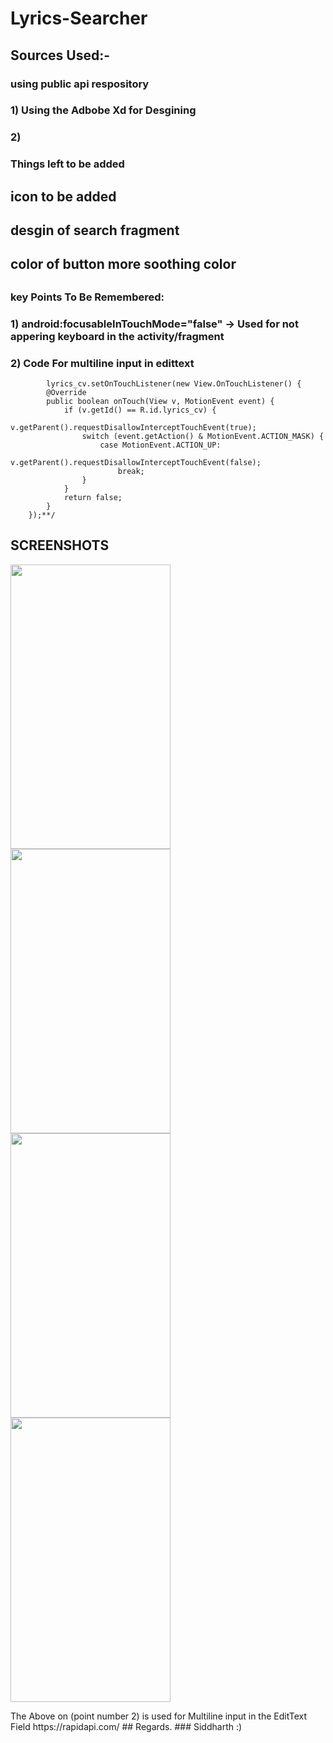 # Lyrics-Searcher

## Sources Used:-

### using public api respository
### 1) Using the Adbobe Xd for Desgining
### 2)

### Things left to be added
## icon to be added
## desgin of search fragment
## color of button more soothing color
## 



### key Points To Be Remembered:
### 1) android:focusableInTouchMode="false" -> Used for not appering keyboard in the activity/fragment
### 2) Code For multiline input in edittext

            lyrics_cv.setOnTouchListener(new View.OnTouchListener() {
            @Override
            public boolean onTouch(View v, MotionEvent event) {
                if (v.getId() == R.id.lyrics_cv) {
                    v.getParent().requestDisallowInterceptTouchEvent(true);
                    switch (event.getAction() & MotionEvent.ACTION_MASK) {
                        case MotionEvent.ACTION_UP:
                            v.getParent().requestDisallowInterceptTouchEvent(false);
                            break;
                    }
                }
                return false;
            }
        });**/  
        
        
<p align="center">

## SCREENSHOTS

  <a target="_blank" rel="noopener noreferrer" href="https://user-images.githubusercontent.com/40432616/102018789-7fe3f780-3d95-11eb-9204-212faeb821fa.jpg"><img src="https://user-images.githubusercontent.com/40432616/102018789-7fe3f780-3d95-11eb-9204-212faeb821fa.jpg" style="max-width:100%;" width="256" height="455"></a>
  <a target="_blank" rel="noopener noreferrer" href="https://user-images.githubusercontent.com/40432616/102018794-82465180-3d95-11eb-90d0-5bc242f32851.jpg"><img src="https://user-images.githubusercontent.com/40432616/102018794-82465180-3d95-11eb-90d0-5bc242f32851.jpg" style="max-width:100%;" width="256" height="455"></a>
  <a target="_blank" rel="noopener noreferrer" href="https://user-images.githubusercontent.com/40432616/102018795-82dee800-3d95-11eb-87f3-48099f3d6567.jpg"><img src="https://user-images.githubusercontent.com/40432616/102018795-82dee800-3d95-11eb-87f3-48099f3d6567.jpg" style="max-width:100%;" width="256" height="455"></a>
  <a target="_blank" rel="noopener noreferrer" href="https://user-images.githubusercontent.com/40432616/102018797-85d9d880-3d95-11eb-8c00-0e036af0229b.jpg"><img src="https://user-images.githubusercontent.com/40432616/102018797-85d9d880-3d95-11eb-8c00-0e036af0229b.jpg" style="max-width:100%;" width="256" height="455"></a>
</p>
The Above on (point number 2) is used for Multiline input in the EditText Field        
https://rapidapi.com/
## Regards.
### Siddharth :)
